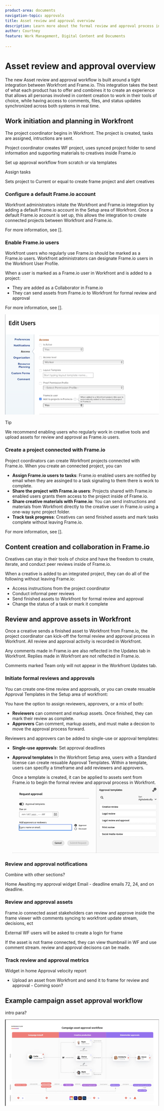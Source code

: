 ```yaml
---
product-area: documents
navigation-topic: approvals
title: Asset review and approval overview
description: Learn more about the formal review and approval process in Workfront.
author: Courtney
feature: Work Management, Digital Content and Documents

---
```


# Asset review and approval overview

The new Asset review and approval workflow is built around a tight integration between Workfront and Frame.io. This integration takes the best of what each product has to offer and combines it to create an experience that allows all personas involved in content creation to work in their tools of choice, while having access to comments, files, and status updates synchronized across both systems in real time.

<!-- link to frame docs-->

## Work initiation and planning in Workfront

The project coordinator begins in Workfront. The project is created, tasks are assigned, intructions are sent.

Project coordinator creates WF project, uses synced project folder to send     information and supporting materials to creatives inside Frame.io 

Set up approval workflow from scratch or via templates 

Assign tasks 

Sets project to Current or equal to create frame project and alert creatives 

### Configure a default Frame.io account

Workfront administrators initate the Workfront and Frame.io integration by adding a default Frame.io account in the Setup area of Workfront. Once a default Frame.io account is set up, this allows the integration to create connected projects between Workfront and Frame.io. 

For more information, see [].


<!-- in procedure article we need to cover how groups work with projects and how the frame account is associated with a group. And that accounts other than the default can be added on a 1:1 basis using the dev token. -->


### Enable Frame.io users

Workfront users who regularly use Frame.io should be marked as a Frame.io users. Workfront administrators can designate Frame.io users in the Workfront User Profile. 

When a user is marked as a Frame.io user in Workfront and is added to a project: 

* They are added as a Collaborator in Frame.io
* They can send assets from Frame.io to Workfront for formal review and approval

For more information, see [].

![](assets/Frame-enabled-user.png)

>[!TIP]
>
>We recommend enabling users who regularly work in creative tools and upload assets for review and approval as Frame.io users.

### Create a project connected with Frame.io

Project coordinators can create Workfront projects connected with Frame.io. When you create an connected project, you can

* **Assign Frame.io users to tasks**: Frame.io enabled users are notified by email when they are assinged to a task signaling to them there is work to complete. 
* **Share the project with Frame.io users**: Projects shared with Frame.io enabled users grants them access to the project inside of Frame.io.
* **Share creative materials with Frame.io**: You can send instructions and materials from Workfront directly to the creative user in Frame.io using a one-way sync project folder. 
* **Track task progress**: Creatives can send finished assets and mark tasks complete without leaving Frame.io.

For more information, see [].

<!--Preassign approval templates to asks coming in the future-->


## Content creation and collaboration in Frame.io

Creatives can stay in their tools of choice and have the freedom to create, iterate, and conduct peer reviews inside of Frame.io. 

When a creative is added to an integrated project, they can do all of the following without leaving Frame.io: 

* Access instructions from the project coordinator
* Conduct informal peer reviews
* Send finished assets to Workfront for formal review and approval
* Change the status of a task or mark it complete 
<!-- * Notification of decision
* Upload new versions of connected assets marked as needs more work < will automatically connect>-->


## Review and approve assets in Workfront

Once a creative sends a finished asset to Workfront from Frame.io, the project coordinator can kick-off the formal review and approval process in Workfront. All review and approval activity is recorded in Workfront. 

Any comments made in Frame.io are also reflected in the Updates tab in Workfront. Replies made in Workfront are not relfected in Frame.io.

Comments marked Team only will not appear in the Workfront Updates tab.

### Initiate formal reviews and approvals

You can create one-time review and approvals, or you can create resuable Approval Templates in the Setup area of workfront: 

You have the option to assign reviewers, approvers, or a mix of both:

* **Reviewers** can comment and markup assets. Once finished, they can mark their review as complete. <!--example of when to add reviewers-->
* **Approvers** Can comment, markup assets, and must make a decsion to move the approval process forward. 

Reviewers and approvers can be added to single-use or approval templates:

<!--can also assign teams and set deadline-->

* **Single-use approvals**: Set approval deadlines

* **Approval templates**
    In the Workfront Setup area, users with a Standard license can create resuable Approval Templates. Within a template, users can specifiy a timeframe and add reviewers and approvers. <!--do we want to mention any upcoming plans here? -->

    Once a template is created, it can be applied to assets sent from Frame.io to begin the formal review and approval process in Workfront.
![](assets/assign-template.png)

<!-- can set timreframe which calculates deadline once approval is started. >

    For more information, see [Create and manage Approval Templates](/)<!--don't forget link-->

### Review and approval notifications

Combine with other sections?

Home Awaiting my approval widget
Email - deadline emails 72, 24, and on deadline.

<!-- upload assets directly to workfront to be reviewed in Frame.io/ Will have to send manually at first

Reviewer/approver needs to go through email to get to frame vier
-->
### Review and approval assets

Frame.io connected asset stakeholders can review and approve inside the frame viewer with comments syncing to workfront update stream, decisions, ect

<!-- include screenshot from frame.io-->

External WF users will be asked to create a login for frame 

If the asset is not frame connected, they can view thumbnail in WF and use comment stream. review and approval decisons can be made.

### Track review and approval metrics

Widget in home
Approval velocity report 

<!--
### Published approved assets to Adobe Experience Manager Assets

Use the native integration to send approved assets to AEM.
-->


* Upload an asset from Workfront and send it to frame for review and approval - Coming soon?

## Example campaign asset approval workflow

intro para?

![](assets/example-workflow.png) <!-- probbly need a different version of this but add something similar rather than typing all out?-->